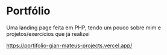 # Portfólio

Uma landing page feita em PHP, tendo um pouco sobre mim e projetos/exercícios que já realizei

https://portifolio-gian-mateus-projects.vercel.app/